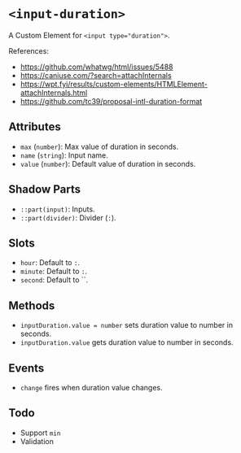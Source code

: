 # `<input-duration>`

A Custom Element for `<input type="duration">`.

References:

- https://github.com/whatwg/html/issues/5488
- https://caniuse.com/?search=attachInternals
- https://wpt.fyi/results/custom-elements/HTMLElement-attachInternals.html
- https://github.com/tc39/proposal-intl-duration-format

## Attributes

- `max` (`number`): Max value of duration in seconds.
- `name` (`string`): Input name.
- `value` (`number`): Default value of duration in seconds.

## Shadow Parts

- `::part(input)`: Inputs.
- `::part(divider)`: Divider (`:`).

## Slots

- `hour`: Default to `:`.
- `minute`: Default to `:`.
- `second`:  Default to ``.

## Methods

- `inputDuration.value = number` sets duration value to number in seconds.
- `inputDuration.value` gets duration value to number in seconds.

## Events

- `change` fires when duration value changes.

## Todo

- Support `min`
- Validation
